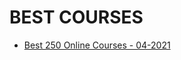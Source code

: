 # BEST COURSES

- [Best 250 Online Courses - 04-2021](https://www.classcentral.com/report/most-popular-online-courses)


